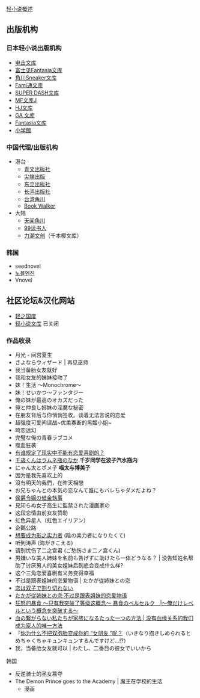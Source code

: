 
[轻小说概述](https://zh.moegirl.org.cn/%E8%BD%BB%E5%B0%8F%E8%AF%B4)


## 出版机构


### 日本轻小说出版机构

- [电击文库](https://dengekibunko.jp/)
- [富士见Fantasia文库](https://zh.moegirl.org.cn/%E5%AF%8C%E5%A3%AB%E8%A7%81Fantasia%E6%96%87%E5%BA%93 "富士见Fantasia文库")
- [角川Sneaker文库](https://sneakerbunko.jp/)
- [Fami通文库](https://zh.moegirl.org.cn/Fami%E9%80%9A%E6%96%87%E5%BA%93 "Fami通文库")
- [SUPER DASH文库](https://zh.moegirl.org.cn/SUPER_DASH%E6%96%87%E5%BA%93 "SUPER DASH文库")
- [MF文库J](https://zh.moegirl.org.cn/MF%E6%96%87%E5%BA%93J "MF文库J")
- [HJ文库](https://zh.moegirl.org.cn/HJ%E6%96%87%E5%BA%93 "HJ文库")
- [GA 文库](https://ga.sbcr.jp/)
- [Fantasia文库](https://fantasiabunko.jp/)
- [小学館](https://www.shogakukan.co.jp/)

### 中国代理/出版机构

- 港台
    - [青文出版社](https://zh.moegirl.org.cn/%E9%9D%92%E6%96%87%E5%87%BA%E7%89%88%E7%A4%BE "青文出版社")
    - [尖端出版](https://zh.moegirl.org.cn/index.php?title=%E5%B0%96%E7%AB%AF%E5%87%BA%E7%89%88&action=edit&redlink=1 "尖端出版（页面不存在）")
    - [东立出版社](https://zh.moegirl.org.cn/%E4%B8%9C%E7%AB%8B%E5%87%BA%E7%89%88%E7%A4%BE "东立出版社")
    - [长鸿出版社](https://zh.moegirl.org.cn/%E9%95%BF%E9%B8%BF%E5%87%BA%E7%89%88%E7%A4%BE "长鸿出版社")
    - [台湾角川](https://www.kadokawa.com.tw/)
    - [Book Walker](https://www.bookwalker.com.tw/)
- 大陆
    - [天闻角川](https://zh.moegirl.org.cn/%E5%A4%A9%E9%97%BB%E8%A7%92%E5%B7%9D "天闻角川")
    - [99读书人](https://zh.moegirl.org.cn/99%E8%AF%BB%E4%B9%A6%E4%BA%BA "99读书人")
    - [力潮文创](https://zh.moegirl.org.cn/index.php?title=%E5%8A%9B%E6%BD%AE%E6%96%87%E5%88%9B&action=edit&redlink=1 "力潮文创（页面不存在）")（千本樱文库）
### 韩国

- seednovel
- [노블엔진](https://novelengine.com/novelengine_new/)
- Vnovel

## 社区论坛&汉化网站

- [轻之国度](https://www.lightnovel.us/cn/site_rule)
- [轻小说文库](https://www.wenku8.net/register.php) 已关闭

### 作品收录

- 月光 - 间宫夏生
- さよならウィザード | 再见巫师
- 我当备胎女友就好
- 我和女友的妹妹接吻了
- 妹！生活 ～Monochrome～ 
- 妹！せいかつ～ファンタジー
- 俺の妹が最高のオカズだった
- 俺と仲良し姉妹の淫魔な秘密
- 在朋友背后与你悄悄签收。谈着无法言说的恋爱
- 超强度可爱间谍战~优柔寡断的黑姬小姐~
- 畸恋迷幻
- 完璧な俺の青春ラブコメ
- 噬血狂袭
- [有谁规定了现实中不能有恋爱喜剧的？](https://zh.moegirl.org.cn/%E6%9C%89%E8%B0%81%E8%A7%84%E5%AE%9A%E4%BA%86%E7%8E%B0%E5%AE%9E%E4%B8%AD%E4%B8%8D%E8%83%BD%E6%9C%89%E6%81%8B%E7%88%B1%E5%96%9C%E5%89%A7%E7%9A%84)
- [千歳くんはラムネ瓶のなか](https://zh.moegirl.org.cn/%E5%8D%83%E5%B2%81%E5%90%8C%E5%AD%A6%E5%9C%A8%E6%B3%A2%E5%AD%90%E6%B1%BD%E6%B0%B4%E7%93%B6%E5%86%85#%E7%99%BB%E5%9C%BA%E4%BA%BA%E7%89%A9) **千岁同学在波子汽水瓶内**
- にゃん太とポメ子 **喵太与博美子**
- 因为是我先喜欢上的
- 沒有明天的我們，在昨天相戀
- お兄ちゃんとの本気の恋なんて誰にもバレちゃダメだよね？
- [侯爵令嬢の借金執事](https://sneakerbunko.jp/series/kousyakureijo/)
- 見知らぬ女子高生に監禁された漫画家の
- 这段恋情由前女友赞助
- 虹色异星人（虹色エイリアン）
- 企鵝公路
- [想要成为影之实力者](https://zh.moegirl.org.cn/%E6%83%B3%E8%A6%81%E6%88%90%E4%B8%BA%E5%BD%B1%E4%B9%8B%E5%AE%9E%E5%8A%9B%E8%80%85#) (陰の実力者になりたくて)
- 听到涛声 (海がきこえる)
- 请别忧伤了二之宫君 (ご愁伤さま二ノ宫くん)
- 男嫌いな美人姉妹を名前も告げずに助けたら一体どうなる？ |  没告知姓名帮助了讨厌男人的美女姐妹后到底会变成什么样?
- 这个三角恋爱喜剧有义务变得幸福
- 不过是跟表姐妹的恋爱物语 | たかが従姉妹との恋
- [恋は双子で割り切れない](https://dengekibunko.jp/special/futakire/)
- [たかが従姉妹との恋 不过是跟表姐妹的恋爱物语](https://www.shogakukan.co.jp/books/09453103)
- [狂怒的暴食 ～只有我突破了等级这概念～ 暴食のベルセルク　|～俺だけレベルという概念を突破する～](https://www.mangaupdates.com/series/6djuhw7/boushoku-no-berserk-ore-dake-level-to-iu-gainen-o-toppa-suru-novel)
- [血の繋がらない私たちが家族になるたった一つの方法 | 没有血缘关系的我们成为家人的唯一方法](https://sneakerbunko.jp/news/event/entry-10885.html)
- 『[你为什么不把双胞胎变成你的 “女朋友 ”呢？](< [https://fantasiabunko.jp/special/202311futago/](https://fantasiabunko.jp/special/202311futago/) >)（いきなり抱きしめられるとめちゃくちゃキュンキュンするんですけど…!?）
- 我，当备胎女友就可以 | わたし、二番目の彼女でいいから

  
  


韩国

- 反逆骑士的圣女篡夺
- The Demon Prince goes to the Academy | 魔王在学校的生活
	- 漫画